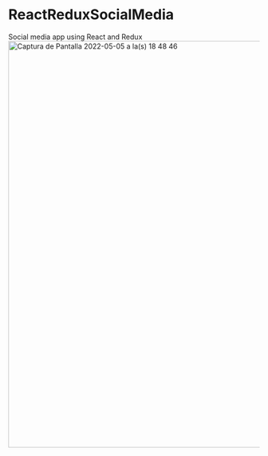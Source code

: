 # ReactReduxSocialMedia
Social media app using React and Redux
<img width="816" alt="Captura de Pantalla 2022-05-05 a la(s) 18 48 46" src="https://user-images.githubusercontent.com/73369706/167038096-33ebc6e9-612d-4e69-bfdf-581f79215471.png">

